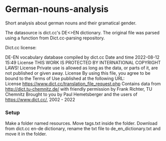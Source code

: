 # German-nouns-analysis
Short analysis about german nouns and their gramatical gender.

The datasource is dict.cc's DE<>EN dictionary. The original file was parsed using a function from Dict.cc-parsing repository.

Dict.cc license:

 DE-EN vocabulary database	compiled by dict.cc
 Date and time	2022-08-12 15:49
 License	THIS WORK IS PROTECTED BY INTERNATIONAL COPYRIGHT LAWS!
 License	Private use is allowed as long as the data, or parts of it, are not published or given away.
 License	By using this file, you agree to be bound to the Terms of Use published at the following URL:  
 License	https://www.dict.cc/translation_file_request.php
 Contains data from	http://dict.tu-chemnitz.de/ with friendly permission by Frank Richter, TU Chemnitz 
 Brought to you by	Paul Hemetsberger and the users of https://www.dict.cc/, 2002 - 2022
 
 ### Setup
 Make a folder named resources. Move tags.txt inside the folder. Download from dict.cc en-de dictionary, rename the txt file to de_en_dictionary.txt and move it in the folder.
